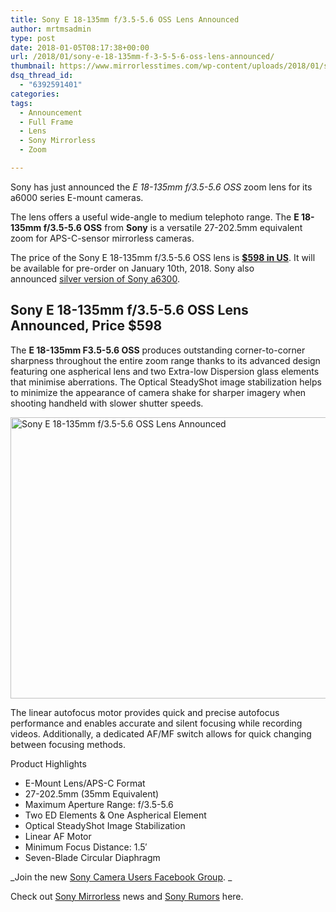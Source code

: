 ```yaml
---
title: Sony E 18-135mm f/3.5-5.6 OSS Lens Announced
author: mrtmsadmin
type: post
date: 2018-01-05T08:17:38+00:00
url: /2018/01/sony-e-18-135mm-f-3-5-5-6-oss-lens-announced/
thumbnail: https://www.mirrorlesstimes.com/wp-content/uploads/2018/01/sony-e-18-135mm-f-3-5-5-6-oss-lens-announced-price-598.jpeg
dsq_thread_id:
  - "6392591401"
categories:
tags:
  - Announcement
  - Full Frame
  - Lens
  - Sony Mirrorless
  - Zoom

---
```

Sony has just announced the _E 18-135mm f/3.5-5.6 OSS_ zoom lens for its a6000 series E-mount cameras.

The lens offers a useful wide-angle to medium telephoto range. The **E 18-135mm f/3.5-5.6 OSS** from **Sony** is a versatile 27-202.5mm equivalent zoom for APS-C-sensor mirrorless cameras.

The price of the Sony E 18-135mm f/3.5-5.6 OSS lens is <a href="http://amzn.to/2CvahfJ" target="_blank" rel="noopener"><strong>$598 in US</strong></a>. It will be available for pre-order on January 10th, 2018. Sony also announced <a href="https://www.bhphotovideo.com/c/product/1383464-REG/sony_ilce_6300_s_alpha_a6300_mirrorless_digital.html/BI/20175/KBID/14249" target="_new" rel="nofollow" data-wpel-link="external">silver version of Sony a6300</a>.<!--more-->

## Sony E 18-135mm f/3.5-5.6 OSS Lens Announced, Price $598

The **E 18-135mm F3.5-5.6 OSS** produces outstanding corner-to-corner sharpness throughout the entire zoom range thanks to its advanced design featuring one aspherical lens and two Extra-low Dispersion glass elements that minimise aberrations. The Optical SteadyShot image stabilization helps to minimize the appearance of camera shake for sharper imagery when shooting handheld with slower shutter speeds.

[<img class="aligncenter wp-image-1590 size-full" title="Sony E 18-135mm f/3.5-5.6 OSS Lens Announced" src="https://i0.wp.com/www.mirrorlesstimes.com/wp-content/uploads/2018/01/sony-e-18-135mm-f-3-5-5-6-oss-lens-announced-price-598.jpeg?resize=600%2C450&#038;ssl=1" alt="Sony E 18-135mm f/3.5-5.6 OSS Lens Announced" width="600" height="450" srcset="https://i0.wp.com/www.mirrorlesstimes.com/wp-content/uploads/2018/01/sony-e-18-135mm-f-3-5-5-6-oss-lens-announced-price-598.jpeg?w=2000&ssl=1 2000w, https://i0.wp.com/www.mirrorlesstimes.com/wp-content/uploads/2018/01/sony-e-18-135mm-f-3-5-5-6-oss-lens-announced-price-598.jpeg?resize=400%2C300&ssl=1 400w, https://i0.wp.com/www.mirrorlesstimes.com/wp-content/uploads/2018/01/sony-e-18-135mm-f-3-5-5-6-oss-lens-announced-price-598.jpeg?resize=768%2C576&ssl=1 768w, https://i0.wp.com/www.mirrorlesstimes.com/wp-content/uploads/2018/01/sony-e-18-135mm-f-3-5-5-6-oss-lens-announced-price-598.jpeg?resize=970%2C728&ssl=1 970w, https://i0.wp.com/www.mirrorlesstimes.com/wp-content/uploads/2018/01/sony-e-18-135mm-f-3-5-5-6-oss-lens-announced-price-598.jpeg?w=1200&ssl=1 1200w, https://i0.wp.com/www.mirrorlesstimes.com/wp-content/uploads/2018/01/sony-e-18-135mm-f-3-5-5-6-oss-lens-announced-price-598.jpeg?w=1800&ssl=1 1800w" sizes="(max-width: 600px) 100vw, 600px" data-recalc-dims="1" />][1]

The linear autofocus motor provides quick and precise autofocus performance and enables accurate and silent focusing while recording videos. Additionally, a dedicated AF/MF switch allows for quick changing between focusing methods.

<p class="fs16 OpenSans-600-normal upper product-highlights-header">
  Product Highlights
</p>

<ul class="top-section-list" data-selenium="highlightList">
  <li class="top-section-list-item">
    E-Mount Lens/APS-C Format
  </li>
  <li class="top-section-list-item">
    27-202.5mm (35mm Equivalent)
  </li>
  <li class="top-section-list-item">
    Maximum Aperture Range: f/3.5-5.6
  </li>
  <li class="top-section-list-item">
    Two ED Elements & One Aspherical Element
  </li>
  <li class="top-section-list-item">
    Optical SteadyShot Image Stabilization
  </li>
  <li class="top-section-list-item">
    Linear AF Motor
  </li>
  <li class="top-section-list-item">
    Minimum Focus Distance: 1.5′
  </li>
  <li class="top-section-list-item">
    Seven-Blade Circular Diaphragm
  </li>
</ul>

_Join the new <a href="https://www.facebook.com/groups/1637646316495210/" target="_blank" rel="nofollow noopener noreferrer">Sony Camera Users Facebook Group</a>. _

Check out <a href="https://www.mirrorlesstimes.com/tags/sony-mirrorless/" target="_blank" rel="noopener">Sony Mirrorless</a> news and <a href="https://www.dailycameranews.com/tag/sony-rumors/" target="_blank" rel="noopener">Sony Rumors</a> here.

 [1]: https://i0.wp.com/www.mirrorlesstimes.com/wp-content/uploads/2018/01/sony-e-18-135mm-f-3-5-5-6-oss-lens-announced-price-598.jpeg?ssl=1